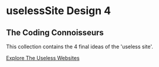 # uselessSite Design 4
## The Coding Connoisseurs
This collection contains the 4 final ideas of the 'useless site'.

[Explore The Useless Websites](https://the-coding-connoisseurs.github.io/Conneisseurs_projects/src/index.html)
